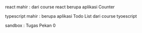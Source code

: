 react mahir : dari course react berupa aplikasi Counter

typescript mahir : berupa aplikasi Todo List dari course tyoescript

sandbox : Tugas Pekan 0
